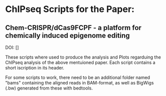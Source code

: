 # ChIPseq Scripts for the Paper:
## Chem-CRISPR/dCas9FCPF - a platform for chemically induced epigenome editing

DOI: []

These scripts where used to produce the analysis and Plots regarduing the ChIPseq analysis of the above mentuioned paper.
Each script contains a short iscription in its header.

For some scripts to work, there need to be an additional folder named "bams" containing the aligned reads in BAM-format, as well as BigWigs (.bw) generated from these with bedtools.
